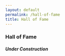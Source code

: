 ```yaml
---
layout: default
permalink: /hall-of-fame
title: Hall of Fame
---
```


<div class="container">
  <div class="row">
      <div class="col s12">
          <h3 class="logo-text">Hall of Fame</h3>
      </div>
  </div>
  <div class="row">
      <div class="col s12">
          <h5>Under Construction</h5>
      </div>
  </div>
</div>
